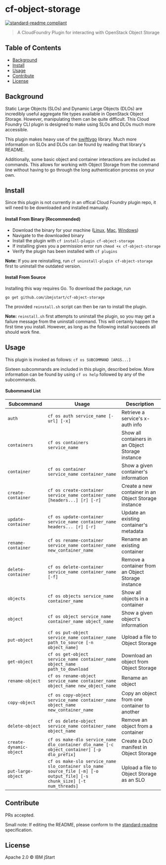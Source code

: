 # cf-object-storage

[![standard-readme compliant](https://img.shields.io/badge/standard--readme-OK-green.svg?style=flat-square)](https://github.com/RichardLitt/standard-readme)

> A CloudFoundry Plugin for interacting with OpenStack Object Storage

## Table of Contents

- [Background](#background)
- [Install](#install)
- [Usage](#usage)
- [Contribute](#contribute)
- [License](#license)

## Background

Static Large Objects (SLOs) and Dynamic Large Objects (DLOs) are incredibly useful aggregate file types available
in OpenStack Object Storage. However, manipulating them can be quite difficult. This Cloud Foundry CLI plugin is
designed to make using SLOs and DLOs much more accessible. 

This plugin makes heavy use of the [swiftlygo](https://github.com/ibmjstart/swiftlygo) library. Much more information 
on SLOs and DLOs can be found by reading that library's README.

Additionally, some basic object and container interactions are included as commands. This allows for working with
Object Storage from the command line without having to go through the long authentication process on your own.

## Install

Since this plugin is not currently in an offical Cloud Foundry plugin repo, it will need to be downloaded and installed
manually. 

#### Install From Binary (Recommended)

- Download the binary for your machine ([Linux](https://github.com/ibmjstart/cf-large-objects/tree/master/binaries/linux/cf-object-storage?raw=true), [Mac](https://github.com/ibmjstart/cf-large-objects/tree/master/binaries/darwin/cf-object-storage?raw=true), [Windows](https://github.com/ibmjstart/cf-large-objects/tree/master/binaries/windows/cf-object-storage.exe?raw=true))
- Navigate to the downloaded binary
- Install the plugin with `cf install-plugin cf-object-storage`
 -  If installing gives you a permission error run `chmod +x cf-object-storage`
- Verify the plugin has been installed with `cf plugins`

**Note:** If you are reinstalling, run `cf uninstall-plugin cf-object-storage` first to uninstall the outdated
version.

#### Install From Source

Installing this way requires Go. To download the package, run
```
go get github.com/ibmjstart/cf-object-storage
```

The provided `reinstall.sh` script can then be ran to install the plugin.

**Note:** `reinstall.sh` first attempts to uninstall the plugin, so you may get a failure message from the uninstall
command. This will certainly happen the first time you install. However, as long as the following install succeeds all
should work fine.

## Usage

This plugin is invoked as follows:
`cf os SUBCOMMAND [ARGS...]`

Sixteen subcommands are included in this plugin, described below. More information can be found by using `cf os help` followed by any of the subcommands.

#### Subommand List

Subcommand		|Usage															|Description
---		|---															|---
`auth` | `cf os auth service_name [-url] [-x]`										|Retrieve a service's x-auth info
`containers` | `cf os containers service_name` | Show all containers in an Object Storage instance
`container` | `cf os container service_name container_name` | Show a given container's information
`create-container` | `cf os create-container service_name container_name [headers...] [r] [-r]` | Create a new container in an Object Storage instance
`update-container` | `cf os update-container service_name container_name headers... [r] [-r]` | Update an existing container's metadata
`rename-container` | `cf os rename-container service_name container_name new_container_name` | Rename an existing container
`delete-container` | `cf os delete-container service_name container_name [-f]` | Remove a container from an Object Storage instance
`objects` | `cf os objects service_name container_name` | Show all objects in a container
`object` | `cf os object service_name container_name object_name` | Show a given object's information
`put-object`    | `cf os put-object service_name container_name path_to_source [-n object_name]` | Upload a file to Object Storage
`get-object` | `cf os get-object service_name container_name object_name path_to_download` | Download an object from Object Storage
`rename-object` | `cf os rename-object service_name container_name object_name new_object_name` | Rename an object
`copy-object` | `cf os copy-object service_name container_name object_name new_container_name` | Copy an object from one container to another
`delete-object` | `cf os delete-object service_name container_name object_name` | Remove an object from a container
`create-dynamic-object`	| `cf os make-dlo service_name dlo_container dlo_name [-c object_container] [-p dlo_prefix]`				|Create a DLO manifest in Object Storage
`put-large-object`	| `cf os make-slo service_name slo_container slo_name source_file [-m] [-o output_file] [-s chunk_size] [-t num_threads]`	|Upload a file to Object Storage as an SLO

## Contribute

PRs accepted.

Small note: If editing the README, please conform to the [standard-readme](https://github.com/RichardLitt/standard-readme) specification.

## License
Apache 2.0
 © IBM jStart
